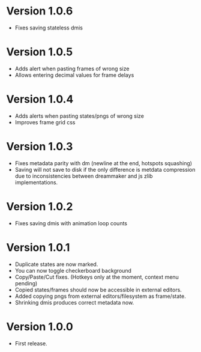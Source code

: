 # Version 1.0.6

-   Fixes saving stateless dmis

# Version 1.0.5

-   Adds alert when pasting frames of wrong size
-   Allows entering decimal values for frame delays

# Version 1.0.4

-   Adds alerts when pasting states/pngs of wrong size
-   Improves frame grid css

# Version 1.0.3

-   Fixes metadata parity with dm (newline at the end, hotspots squashing)
-   Saving will not save to disk if the only difference is metdata compression due to inconsistencies between dreammaker and js zlib implementations.

# Version 1.0.2

-   Fixes saving dmis with animation loop counts

# Version 1.0.1

-   Duplicate states are now marked.
-   You can now toggle checkerboard background
-   Copy/Paste/Cut fixes. (Hotkeys only at the moment, context menu pending)
-   Copied states/frames should now be accessible in external editors.
-   Added copying pngs from external editors/filesystem as frame/state.
-   Shrinking dmis produces correct metadata now.

# Version 1.0.0

-   First release.

